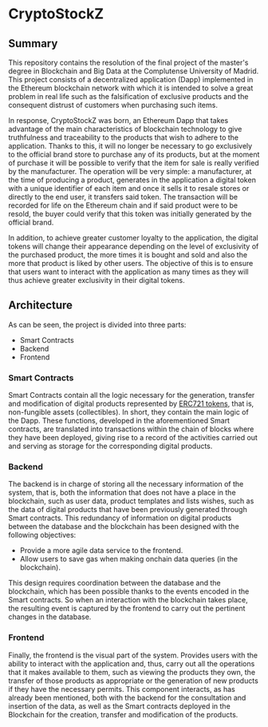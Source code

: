 # CryptoStockZ

## Summary

This repository contains the resolution of the final project of the master's degree in Blockchain and Big Data at the Complutense University of Madrid. This project consists of a decentralized application (Dapp) implemented in the Ethereum blockchain network with which it is intended to solve a great problem in real life such as the falsification of exclusive products and the consequent distrust of customers when purchasing such items.

In response, CryptoStockZ was born, an Ethereum Dapp that takes advantage of the main characteristics of blockchain technology to give truthfulness and traceability to the products that wish to adhere to the application. Thanks to this, it will no longer be necessary to go exclusively to the official brand store to purchase any of its products, but at the moment of purchase it will be possible to verify that the item for sale is really verified by the manufacturer.
The operation will be very simple: a manufacturer, at the time of producing a product, generates in the application a digital token with a unique identifier of each item and once it sells it to resale stores or directly to the end user, it transfers said token. The transaction will be recorded for life on the Ethereum chain and if said product were to be resold, the buyer could verify that this token was initially generated by the official brand.

In addition, to achieve greater customer loyalty to the application, the digital tokens will change their appearance depending on the level of exclusivity of the purchased product, the more times it is bought and sold and also the more that product is liked by other users. The objective of this is to ensure that users want to interact with the application as many times as they will thus achieve greater exclusivity in their digital tokens.

## Architecture

As can be seen, the project is divided into three parts:
- Smart Contracts
- Backend
- Frontend

### Smart Contracts

Smart Contracts contain all the logic necessary for the generation, transfer and modification of digital products represented by [ERC721 tokens](https://docs.openzeppelin.com/contracts/2.x/api/token/erc721), that is, non-fungible assets (collectibles). In short, they contain the main logic of the Dapp.
These functions, developed in the aforementioned Smart contracts, are translated into transactions within the chain of blocks where they have been deployed, giving rise to a record of the activities carried out and serving as storage for the corresponding digital products.

### Backend

The backend is in charge of storing all the necessary information of the system, that is, both the information that does not have a place in the blockchain, such as user data, product templates and lists wishes, such as the data of digital products that have been previously generated through Smart contracts.
This redundancy of information on digital products between the database and the blockchain has been designed with the following objectives:
 
- Provide a more agile data service to the frontend.
- Allow users to save gas when making onchain data queries (in the blockchain).
 
This design requires coordination between the database and the blockchain, which has been possible thanks to the events encoded in the Smart contracts. So when an interaction with the blockchain takes place, the resulting event is captured by the frontend to carry out the pertinent changes in the database.

### Frontend

Finally, the frontend is the visual part of the system. Provides users with the ability to interact with the application and, thus, carry out all the operations that it makes available to them, such as viewing the products they own, the transfer of those products as appropriate or the generation of new products if they have the necessary permits.
This component interacts, as has already been mentioned, both with the backend for the consultation and insertion of the data, as well as the Smart contracts deployed in the Blockchain for the creation, transfer and modification of the products.

